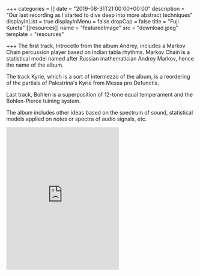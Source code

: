 +++
categories = []
date = "2019-08-31T21:00:00+00:00"
description = "Our last recording as I started to dive deep into more abstract techniques"
displayInList = true
displayInMenu = false
dropCap = false
title = "Fuji Kureta"
[[resources]]
name = "featuredImage"
src = "download.jpeg"
template = "resources"

+++
The first track, Introcello from the album Andrey, includes a Markov Chain percussion player based on Indian tabla rhythms. Markov Chain is a statistical model named after Russian mathematician Andrey Markov, hence the name of the album.

The track Kyrie, which is a sort of intermezzo of the album, is a reordering of the partials of Palestrina's Kyrie from Messa pro Defunctis.

Last track, Bohlen is a superposition of 12-tone equal temperament and the Bohlen-Pierce tuining system.

The album includes other ideas based on the spectrum of sound, statistical models applied on notes or spectra of audio signals, etc.

<iframe src="https://open.spotify.com/embed/album/5wODFl2JX9YuzzVEVaSgAD" width="300" height="380" frameborder="0" allowtransparency="true" allow="encrypted-media"></iframe>